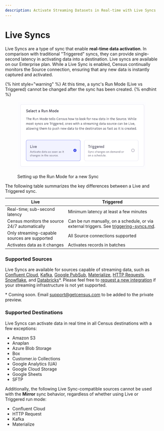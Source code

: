 ```yaml
---
description: Activate Streaming Datasets in Real-time with Live Syncs
---
```


# Live Syncs

Live Syncs are a type of sync that enable **real-time data activation**. In comparison with traditional "Triggered" syncs, they can provide single-second latency in activating data into a destination. Live syncs are available on our Enterprise plan. While a Live Sync is enabled, Census continually monitors the Source connection, ensuring that any new data is instantly captured and activated.

{% hint style="warning" %}
At this time, a sync's Run Mode (Live vs Triggered) cannot be changed after the sync has been created.
{% endhint %}

<figure><img src="../../.gitbook/assets/screenshot 2024-01-11 at 12.16.png" alt=""><figcaption><p>Setting up the Run Mode for a new Sync</p></figcaption></figure>

The following table summarizes the key differences between a Live and Triggered sync.



| Live                                          | Triggered                                                                                                               |
| --------------------------------------------- | ----------------------------------------------------------------------------------------------------------------------- |
| Real-time; sub-second latency                 | Minimum latency at least a few minutes                                                                                  |
| Census monitors the source 24/7 automatically | Can be run manually, on a schedule, or via external triggers. See [triggering-syncs.md](triggering-syncs.md "mention"). |
| Only streaming-capable sources are supported  | All Source connections supported                                                                                        |
| Activates data as it changes                  | Activates records in batches                                                                                            |

### Supported Sources

Live Syncs are available for sources capable of streaming data, such as [Confluent Cloud](../../sources/confluent-cloud.md), [Kafka](../../sources/kafka.md), [Google PubSub](../../sources/google-pubsub.md), [Materialize](../../sources/materialize.md), [HTTP Requests](../../sources/available-sources/http-request.md), [Snowflake](../../sources/snowflake.md), and [Databricks](../../sources/databricks.md)\*. Please feel free to [request a new integration](https://www.getcensus.com/request-an-integration?hsCtaTracking=a5c60288-2577-4ade-8fc6-e453ba20cd0d%7C5f94cdfe-1f8f-457f-8e34-80e2af1c9fb2) if your streaming infrastructure is not yet supported.

\* Coming soon. Email support@getcensus.com to be added to the private preview.

### Supported Destinations

Live Syncs can activate data in real time in all Census destinations with a few exceptions:

* Amazon S3
* Anaplan
* Azure Blob Storage
* Box
* Customer.io Collections
* Google Analytics (UA)
* Google Cloud Storage
* Google Sheets
* SFTP

Additionally, the following Live Sync-compatible sources cannot be used with the **Mirror** sync behavior, regardless of whether using Live or Triggered run mode:

* Confluent Cloud
* HTTP Request
* Kafka
* Materialize
